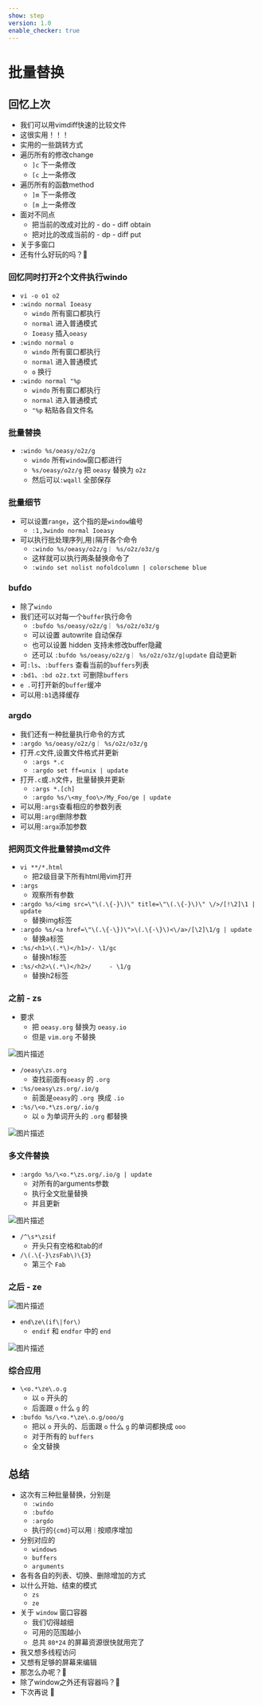 ```yaml
---
show: step
version: 1.0
enable_checker: true
---
```


# 批量替换

## 回忆上次

- 我们可以用vimdiff快速的比较文件
- 这很实用！！！
- 实用的一些跳转方式
- 遍历所有的修改change
	-  `]c` 下一条修改
	-  `[c` 上一条修改
- 遍历所有的函数method
	-  `]m` 下一条修改
	-  `[m` 上一条修改
-  面对不同点
	- 把当前的改成对比的 - do - diff obtain
	- 把对比的改成当前的 - dp - diff put
- 关于多窗口
- 还有什么好玩的吗？🤔

### 回忆同时打开2个文件执行windo

- `vi -o o1 o2`
- `:windo normal Ioeasy`
	- `windo` 所有窗口都执行
	- `normal` 进入普通模式
	- `Ioeasy` 插入`oeasy`
- `:windo normal o`
	- `windo` 所有窗口都执行
	- `normal` 进入普通模式
	- `o` 换行
- `:windo normal "%p`
	- `windo` 所有窗口都执行
	- `normal` 进入普通模式
	- `"%p` 粘贴各自文件名
	
### 批量替换

- `:windo %s/oeasy/o2z/g`
	- `windo` 所有`window`窗口都进行
	- `%s/oeasy/o2z/g` 把 `oeasy` 替换为 `o2z`
	- 然后可以`:wqall` 全部保存

### 批量细节

- 可以设置`range`，这个指的是`window`编号
	- `:1,3windo normal Ioeasy`
- 可以执行批处理序列,用`|`隔开各个命令
	- `:windo %s/oeasy/o2z/g｜ %s/o2z/o3z/g`
	- 这样就可以执行两条替换命令了
	- `:windo set nolist nofoldcolumn | colorscheme blue  `

### bufdo

- 除了`windo`
- 我们还可以对每一个`buffer`执行命令
	- `:bufdo %s/oeasy/o2z/g｜ %s/o2z/o3z/g`
	- 可以设置 autowrite 自动保存
	- 也可以设置 hidden 支持未修改buffer隐藏
	- 还可以 `:bufdo %s/oeasy/o2z/g｜ %s/o2z/o3z/g|update` 自动更新
- 可`:ls`、`:buffers` 查看当前的`buffers`列表
- `:bd1`、`:bd o2z.txt` 可删除`buffers`
- `e .`可打开新的`buffer`缓冲
- 可以用`:b1`选择缓存

### argdo

- 我们还有一种批量执行命令的方式
- `:argdo %s/oeasy/o2z/g｜ %s/o2z/o3z/g`
- 打开.c文件,设置文件格式并更新
	-  `:args *.c`                              
	-  `:argdo set ff=unix | update`
- 打开`.c`或`.h`文件，批量替换并更新
	-  `:args *.[ch]     `                     
	-  `:argdo %s/\<my_foo\>/My_Foo/ge | update    `
-  可以用`:args`查看相应的参数列表
-  可以用`:argd`删除参数
-  可以用`:arga`添加参数

### 把网页文件批量替换md文件
- `vi **/*.html`
	- 把2级目录下所有html用vim打开
- `:args`
	- 观察所有参数
- `:argdo %s/<img src=\"\(.\{-}\)\" title=\"\(.\{-}\)\" \/>/[!\2]\1 | update`
	- 替换img标签
- `:argdo %s/<a href=\"\(.\{-\})\">\(.\{-\}\)<\/a>/[\2]\1/g | update`
	- 替换a标签
- `:%s/<h1>\(.*\)</h1>/- \1/gc`
	- 替换h1标签
- `:%s/<h2>\(.*\)</h2>/		- \1/g`
	- 替换h2标签

### 之前 - zs
- 要求
	- 把 `oeasy.org` 替换为 `oeasy.io`
	- 但是 `vim.org` 不替换

![图片描述](https://doc.shiyanlou.com/courses/uid1190679-20210808-1628414344861)

- `/oeasy\zs.org`
	- 查找前面有`oeasy` 的 `.org`
- `:%s/oeasy\zs.org/.io/g`
	- 前面是` oeasy `的 `.org `换成 `.io`
- `:%s/\<o.*\zs.org/.io/g`
	- 以 `o` 为单词开头的 `.org` 都替换

![图片描述](https://doc.shiyanlou.com/courses/uid1190679-20210808-1628414699850)

### 多文件替换

- `:argdo %s/\<o.*\zs.org/.io/g | update`
	- 对所有的arguments参数
	- 执行全文批量替换
	- 并且更新

![图片描述](https://doc.shiyanlou.com/courses/uid1190679-20210808-1628414850364)

- `/^\s*\zsif`
	- 开头只有空格和tab的if
- `/\(.\{-}\zsFab\)\{3}`
	- 第三个 `Fab`

### 之后 - ze

![图片描述](https://doc.shiyanlou.com/courses/uid1190679-20210808-1628415453485)

- `end\ze\(if\|for\)`
	- `endif` 和 `endfor` 中的 `end`

![图片描述](https://doc.shiyanlou.com/courses/uid1190679-20210808-1628415522096)

### 综合应用

- `\<o.*\ze\.o.g`
	- 以 `o` 开头的
	- 后面跟 `o` 什么 `g` 的
- `:bufdo %s/\<o.*\ze\.o.g/ooo/g`
	- 把以 `o` 开头的、后面跟 `o` 什么 `g` 的单词都换成 `ooo`
	- 对于所有的 `buffers`
	- 全文替换 

## 总结
- 这次有三种批量替换，分别是
	- `:windo`
	- `:bufdo`
	- `:argdo`
	- 执行的`{cmd}`可以用`｜`按顺序增加
- 分别对应的
	- `windows`
	- `buffers`
	- `arguments`
- 各有各自的列表、切换、删除增加的方式
- 以什么开始、结束的模式
	- `zs`
	- `ze`
- 关于 `window` 窗口容器
	- 我们切得越细
	- 可用的范围越小
	- 总共 `80*24` 的屏幕资源很快就用完了
- 我又想多线程访问
- 又想有足够的屏幕来编辑
- 那怎么办呢？🤔
- 除了window之外还有容器吗？🤔
- 下次再说 👋






